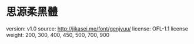 # 思源柔黑體

version: v1.0
source: http://jikasei.me/font/genjyuu/
license: OFL-1.1 license
weight: 200, 300, 400, 450, 500, 700, 900